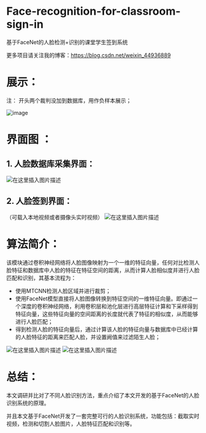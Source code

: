 # Face-recognition-for-classroom-sign-in
基于FaceNet的人脸检测+识别的课堂学生签到系统

更多项目请关注我的博客：https://blog.csdn.net/weixin_44936889

# 展示：

注：
开头两个裁判没加到数据库，用作负样本展示；

![image](https://github.com/Sharpiless/Face-recognition-for-classroom-sign-in/blob/master/dst.gif)

# 界面图 ：

## 1. 人脸数据库采集界面：

![在这里插入图片描述](https://img-blog.csdnimg.cn/20200528080406789.png?x-oss-process=image/watermark,type_ZmFuZ3poZW5naGVpdGk,shadow_10,text_aHR0cHM6Ly9ibG9nLmNzZG4ubmV0L3dlaXhpbl80NDkzNjg4OQ==,size_80,color_FFFFFF,t_0)

## 2. 人脸签到界面：
（可载入本地视频或者摄像头实时视频）
![在这里插入图片描述](https://img-blog.csdnimg.cn/20200528080532336.png?x-oss-process=image/watermark,type_ZmFuZ3poZW5naGVpdGk,shadow_10,text_aHR0cHM6Ly9ibG9nLmNzZG4ubmV0L3dlaXhpbl80NDkzNjg4OQ==,size_80,color_FFFFFF,t_100)

# 算法简介：
该模块通过卷积神经网络将人脸图像映射为一个一维的特征向量，任何对比检测人脸特征和数据库中人脸的特征在特征空间的距离，从而计算人脸相似度并进行人脸匹配和识别，其基本流程为：

 - 使用MTCNN检测人脸区域并进行裁剪；
 - 使用FaceNet模型直接将人脸图像转换到特征空间的一维特征向量。即通过一个深度的卷积神经网络，利用卷积层和池化层进行高层特征计算和下采样得到特征向量，这些特征向量的空间距离的长度就代表了特征的相似度，从而能够进行人脸匹配；
 - 得到检测人脸的特征向量后，通过计算该人脸的特征向量与数据库中已经计算的人脸特征的距离来匹配人脸，并设置阙值来过滤陌生人脸；
 
![在这里插入图片描述](https://img-blog.csdnimg.cn/20200528080917104.png?x-oss-process=image/watermark,type_ZmFuZ3poZW5naGVpdGk,shadow_10,text_aHR0cHM6Ly9ibG9nLmNzZG4ubmV0L3dlaXhpbl80NDkzNjg4OQ==,size_80,color_FFFFFF,t_0)
![在这里插入图片描述](https://img-blog.csdnimg.cn/20200528080845834.png?x-oss-process=image/watermark,type_ZmFuZ3poZW5naGVpdGk,shadow_10,text_aHR0cHM6Ly9ibG9nLmNzZG4ubmV0L3dlaXhpbl80NDkzNjg4OQ==,size_80,color_FFFFFF,t_0)

# 总结：
本文调研并比对了不同人脸识别方法，重点介绍了本文开发的基于FaceNet的人脸识别系统的原理。

并且本文基于FaceNet开发了一套完整可行的人脸识别系统，功能包括：截取实时视频，检测和切割人脸图片，人脸特征匹配和识别等。
